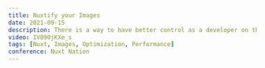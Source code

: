 ```yaml
---
title: Nuxtify your Images
date: 2021-09-15
description: There is a way to have better control as a developer on the image performance of your website. Debbie will walk you through the greatness of Nuxt Images and showcase all the benefits of using this plug-and-play image optimization module.
video: IV890jKXe_s
tags: [Nuxt, Images, Optimization, Performance]
conference: Nuxt Nation
---
```

